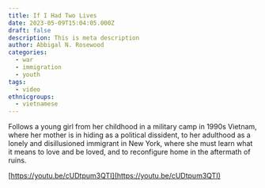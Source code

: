 ```yaml
---
title: If I Had Two Lives
date: 2023-05-09T15:04:05.000Z
draft: false
description: This is meta description
author: Abbigal N. Rosewood
categories:
  - war
  - immigration
  - youth
tags:
  - video
ethnicgroups:
  - vietnamese
---
```


Follows a young girl from her childhood in a military camp in 1990s Vietnam, where her mother is in hiding as a political dissident, to her adulthood as a lonely and disillusioned immigrant in New York, where she must learn what it means to love and be loved, and to reconfigure home in the aftermath of ruins.

[https://youtu.be/cUDtpum3QTI](https://youtu.be/cUDtpum3QTI)
